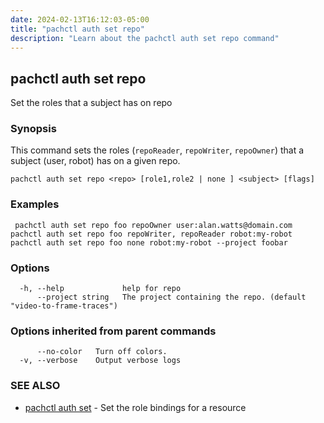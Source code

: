 ```yaml
---
date: 2024-02-13T16:12:03-05:00
title: "pachctl auth set repo"
description: "Learn about the pachctl auth set repo command"
---
```


## pachctl auth set repo

Set the roles that a subject has on repo

### Synopsis

This command sets the roles (`repoReader`, `repoWriter`, `repoOwner`) that a subject (user, robot) has on a given repo.

```
pachctl auth set repo <repo> [role1,role2 | none ] <subject> [flags]
```

### Examples

```
 pachctl auth set repo foo repoOwner user:alan.watts@domain.com pachctl auth set repo foo repoWriter, repoReader robot:my-robot pachctl auth set repo foo none robot:my-robot --project foobar
```

### Options

```
  -h, --help             help for repo
      --project string   The project containing the repo. (default "video-to-frame-traces")
```

### Options inherited from parent commands

```
      --no-color   Turn off colors.
  -v, --verbose    Output verbose logs
```

### SEE ALSO

* [pachctl auth set](../pachctl_auth_set)	 - Set the role bindings for a resource

